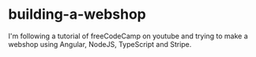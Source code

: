 # building-a-webshop
I'm following a tutorial of freeCodeCamp on youtube and trying to make a webshop using Angular, NodeJS, TypeScript and Stripe.
